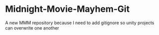# Midnight-Movie-Mayhem-Git
A new MMM repository because I need to add gitignore so unity projects can overwrite one another
